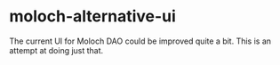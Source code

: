 # moloch-alternative-ui
The current UI for Moloch DAO could be improved quite a bit. This is an attempt at doing just that.
